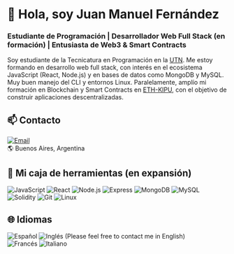 # 👋 Hola, soy Juan Manuel Fernández
### Estudiante de Programación | Desarrollador Web Full Stack (en formación) | Entusiasta de Web3 & Smart Contracts

Soy estudiante de la Tecnicatura en Programación en la [UTN](https://utn.edu.ar/es/). Me estoy formando en desarrollo web full stack, con interés en el ecosistema JavaScript (React, Node.js) y en bases de datos como MongoDB y MySQL. Muy buen manejo del CLI y entornos Linux. Paralelamente, amplío mi formación en Blockchain y Smart Contracts en [ETH-KIPU](https://www.ethkipu.org/es), con el objetivo de construir aplicaciones descentralizadas.

## 📫 Contacto  

[![Email](https://img.shields.io/badge/Email-juanmanuel.fc%40gmail.com-red?logo=gmail&logoColor=white)](mailto:juanmanuel.fc@gmail.com)  
🌎 Buenos Aires, Argentina  

## 🚀 Mi caja de herramientas (en expansión)

![JavaScript](https://img.shields.io/badge/JavaScript-F7DF1E?logo=javascript&logoColor=black)
![React](https://img.shields.io/badge/React-20232A?logo=react&logoColor=61DAFB)
![Node.js](https://img.shields.io/badge/Node.js-339933?logo=node.js&logoColor=white)
![Express](https://img.shields.io/badge/Express-000000?logo=express&logoColor=white)
![MongoDB](https://img.shields.io/badge/MongoDB-47A248?logo=mongodb&logoColor=white)
![MySQL](https://img.shields.io/badge/MySQL-4479A1?logo=mysql&logoColor=white)
![Solidity](https://img.shields.io/badge/Solidity-363636?logo=solidity&logoColor=white)
![Git](https://img.shields.io/badge/Git-F05032?logo=git&logoColor=white)
![Linux](https://img.shields.io/badge/Linux-FCC624?logo=linux&logoColor=black)

## 🌐 Idiomas

![Español](https://img.shields.io/badge/Español-Nativo-green)
![Inglés](https://img.shields.io/badge/Inglés-Bilingüe-blue) (Please feel free to contact me in English)  
![Francés](https://img.shields.io/badge/Francés-Básico-lightgrey)
![Italiano](https://img.shields.io/badge/Italiano-Básico-lightgrey)
